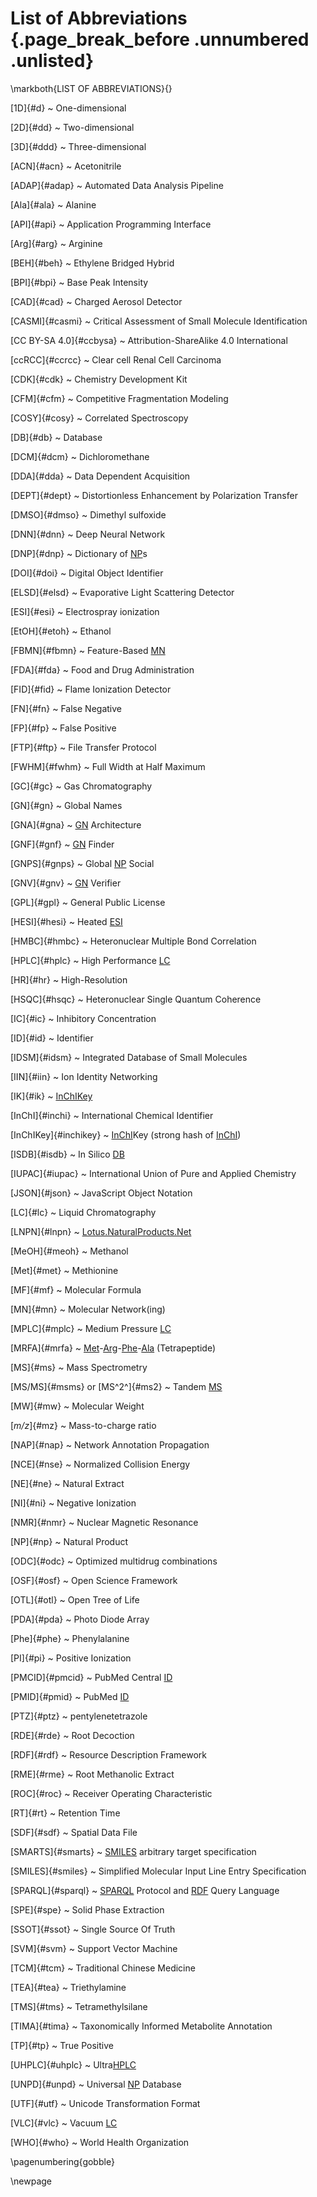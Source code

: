 <!-- \twocolumn -->
# List of Abbreviations {.page_break_before .unnumbered .unlisted}
\markboth{LIST OF ABBREVIATIONS}{}

[1D]{#d}
  ~ One-dimensional

[2D]{#dd}
  ~ Two-dimensional

[3D]{#ddd}
  ~ Three-dimensional

[ACN]{#acn}
  ~ Acetonitrile

[ADAP]{#adap}
  ~ Automated Data Analysis Pipeline

[Ala]{#ala}
  ~ Alanine

[API]{#api}
  ~ Application Programming Interface

[Arg]{#arg}
  ~ Arginine

[BEH]{#beh}
  ~ Ethylene Bridged Hybrid

[BPI]{#bpi}
  ~ Base Peak Intensity

[CAD]{#cad}
  ~ Charged Aerosol Detector

[CASMI]{#casmi}
  ~ Critical Assessment of Small Molecule Identification

[CC BY-SA 4.0]{#ccbysa}
  ~ Attribution-ShareAlike 4.0 International 

[ccRCC]{#ccrcc}
  ~ Clear cell Renal Cell Carcinoma

[CDK]{#cdk}
  ~ Chemistry Development Kit

[CFM]{#cfm}
  ~ Competitive Fragmentation Modeling

[COSY]{#cosy}
  ~ Correlated Spectroscopy

[DB]{#db}
  ~ Database

[DCM]{#dcm}
  ~ Dichloromethane

[DDA]{#dda}
  ~ Data Dependent Acquisition

[DEPT]{#dept}
  ~ Distortionless Enhancement by Polarization Transfer

[DMSO]{#dmso}
  ~ Dimethyl sulfoxide

[DNN]{#dnn}
  ~ Deep Neural Network

[DNP]{#dnp}
  ~ Dictionary of [NP](#np)s

[DOI]{#doi}
  ~ Digital Object Identifier

[ELSD]{#elsd}
  ~ Evaporative Light Scattering Detector

[ESI]{#esi}
  ~ Electrospray ionization

[EtOH]{#etoh}
  ~ Ethanol

[FBMN]{#fbmn}
  ~ Feature-Based [MN](#mn)

[FDA]{#fda}
  ~ Food and Drug Administration

[FID]{#fid}
  ~ Flame Ionization Detector

[FN]{#fn}
  ~ False Negative

[FP]{#fp}
  ~ False Positive

[FTP]{#ftp}
  ~ File Transfer Protocol

[FWHM]{#fwhm}
  ~ Full Width at Half Maximum

[GC]{#gc}
  ~ Gas Chromatography

[GN]{#gn}
  ~ Global Names

[GNA]{#gna}
  ~ [GN](#gn) Architecture

[GNF]{#gnf}
  ~ [GN](#gn) Finder

[GNPS]{#gnps}
  ~ Global [NP](#np) Social

[GNV]{#gnv}
  ~ [GN](#gn) Verifier

[GPL]{#gpl}
  ~ General Public License

[HESI]{#hesi}
  ~ Heated [ESI](#esi)

[HMBC]{#hmbc}
  ~ Heteronuclear Multiple Bond Correlation

[HPLC]{#hplc}
  ~ High Performance [LC](#lc)

[HR]{#hr}
  ~ High-Resolution

[HSQC]{#hsqc}
  ~ Heteronuclear Single Quantum Coherence

[IC]{#ic}
  ~ Inhibitory Concentration

[ID]{#id}
  ~ Identifier

[IDSM]{#idsm}
  ~ Integrated Database of Small Molecules

[IIN]{#iin}
~ Ion Identity Networking

[IK]{#ik}
  ~ [InChIKey](#inchikey)

[InChI]{#inchi}
  ~ International Chemical Identifier

[InChIKey]{#inchikey}
  ~ [InChI](#inchi)Key (strong hash of [InChI](#inchi))

[ISDB]{#isdb}
  ~ In Silico [DB](#db)

[IUPAC]{#iupac}
  ~ International Union of Pure and Applied Chemistry

[JSON]{#json}
  ~ JavaScript Object Notation

[LC]{#lc}
  ~ Liquid Chromatography

[LNPN]{#lnpn}
  ~ [Lotus.NaturalProducts.Net](https://lotus.naturalproducts.net/)

[MeOH]{#meoh}
  ~ Methanol

[Met]{#met}
  ~ Methionine

[MF]{#mf}
  ~ Molecular Formula

[MN]{#mn}
  ~ Molecular Network(ing)

[MPLC]{#mplc}
  ~ Medium Pressure [LC](#lc)

[MRFA]{#mrfa}
  ~ [Met](#met)-[Arg](#arg)-[Phe](#phe)-[Ala](#ala) (Tetrapeptide)

[MS]{#ms}
  ~ Mass Spectrometry

[MS/MS]{#msms} or [MS^2^]{#ms2}
  ~ Tandem [MS](#ms)

[MW]{#mw}
  ~ Molecular Weight

[*m/z*]{#mz}
  ~ Mass-to-charge ratio

[NAP]{#nap}
  ~ Network Annotation Propagation

[NCE]{#nse}
  ~ Normalized Collision Energy

[NE]{#ne}
  ~ Natural Extract

[NI]{#ni}
  ~ Negative Ionization 

[NMR]{#nmr}
  ~ Nuclear Magnetic Resonance 

[NP]{#np}
  ~ Natural Product

[ODC]{#odc}
  ~ Optimized multidrug combinations

[OSF]{#osf}
  ~ Open Science Framework

[OTL]{#otl}
  ~ Open Tree of Life

[PDA]{#pda}
  ~ Photo Diode Array

[Phe]{#phe}
  ~ Phenylalanine

[PI]{#pi}
  ~ Positive Ionization

[PMCID]{#pmcid}
  ~ PubMed Central [ID](#id)

[PMID]{#pmid}
  ~ PubMed [ID](#id)

[PTZ]{#ptz}
  ~ pentylenetetrazole

[RDE]{#rde}
  ~ Root Decoction

[RDF]{#rdf}
  ~ Resource Description Framework

[RME]{#rme}
  ~ Root Methanolic Extract

[ROC]{#roc}
  ~ Receiver Operating Characteristic

[RT]{#rt}
  ~ Retention Time

[SDF]{#sdf}
  ~ Spatial Data File

[SMARTS]{#smarts}
  ~ [SMILES](#smiles) arbitrary target specification

[SMILES]{#smiles}
  ~ Simplified Molecular Input Line Entry Specification

[SPARQL]{#sparql}
  ~ [SPARQL](#sparql) Protocol and [RDF](#rdf) Query Language

[SPE]{#spe}
  ~ Solid Phase Extraction

[SSOT]{#ssot}
  ~ Single Source Of Truth

[SVM]{#svm}
  ~ Support Vector Machine

[TCM]{#tcm}
  ~ Traditional Chinese Medicine

[TEA]{#tea}
  ~ Triethylamine

[TMS]{#tms}
  ~ Tetramethylsilane

[TIMA]{#tima}
  ~ Taxonomically Informed Metabolite Annotation

[TP]{#tp}
  ~ True Positive

[UHPLC]{#uhplc}
  ~ Ultra[HPLC](#hplc)

[UNPD]{#unpd}
  ~ Universal [NP](#np) Database

[UTF]{#utf}
  ~ Unicode Transformation Format

[VLC]{#vlc}
  ~ Vacuum [LC](#lc)

[WHO]{#who}
~ World Health Organization

\pagenumbering{gobble}

\newpage
<!-- \onecolumn -->